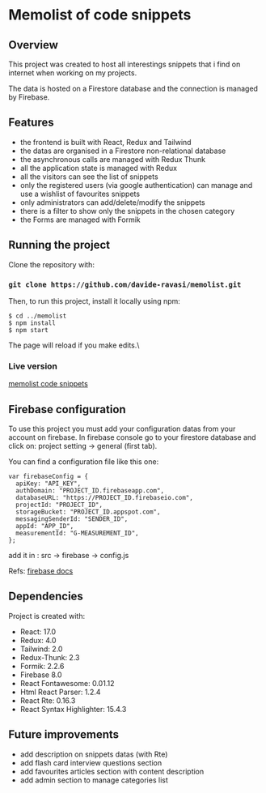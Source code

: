 # Memolist of code snippets

## Overview

This project was created to host all interestings snippets that i find on internet when working on my projects.

The data is hosted on a Firestore database and the connection is managed by Firebase.

## Features

- the frontend is built with React, Redux and Tailwind
- the datas are organised in a Firestore non-relational database
- the asynchronous calls are managed with Redux Thunk
- all the application state is managed with Redux
- all the visitors can see the list of snippets
- only the registered users (via google authentication) can manage and use a wishlist of favourites snippets
- only administrators can add/delete/modify the snippets
- there is a filter to show only the snippets in the chosen category
- the Forms are managed with Formik

## Running the project

Clone the repository with:

### `git clone https://github.com/davide-ravasi/memolist.git`

Then, to run this project, install it locally using npm:

```
$ cd ../memolist
$ npm install
$ npm start
```

The page will reload if you make edits.\

### Live version

[memolist code snippets](https://memolist-code-snippets.herokuapp.com/)

## Firebase configuration

To use this project you must add your configuration datas from your account on firebase.
In firebase console go to your firestore database and click on:
project setting -> general (first tab).

You can find a configuration file like this one:

```
var firebaseConfig = {
  apiKey: "API_KEY",
  authDomain: "PROJECT_ID.firebaseapp.com",
  databaseURL: "https://PROJECT_ID.firebaseio.com",
  projectId: "PROJECT_ID",
  storageBucket: "PROJECT_ID.appspot.com",
  messagingSenderId: "SENDER_ID",
  appId: "APP_ID",
  measurementId: "G-MEASUREMENT_ID",
};
```

add it in :
src -> firebase -> config.js

Refs: [firebase docs](https://firebase.google.com/docs/web/setup)

## Dependencies

Project is created with:

- React: 17.0
- Redux: 4.0
- Tailwind: 2.0
- Redux-Thunk: 2.3
- Formik: 2.2.6
- Firebase 8.0
- React Fontawesome: 0.01.12
- Html React Parser: 1.2.4
- React Rte: 0.16.3
- React Syntax Highlighter: 15.4.3

## Future improvements

- add description on snippets datas (with Rte)
- add flash card interview questions section
- add favourites articles section with content description
- add admin section to manage categories list
